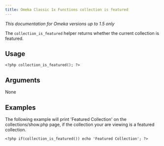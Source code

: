 ```yaml
---
title: Omeka Classic 1x Functions collection is featured
---
```

*This documentation for Omeka versions up to 1.5 only*

The `collection_is_featured` helper returns whether the current
collection is featured.

Usage
---------------------------------------------------


``` {.de1}
<?php collection_is_featured(); ?>
```

Arguments
-----------------------------------------------------------

None

Examples
---------------------------------------------------------

The following example will print 'Featured Collection' on the collections/show.php page, if the collection your are viewing is a featured collection.



``` {.de1}
<?php if(collection_is_featured()) echo 'Featured Collection'; ?>
```
